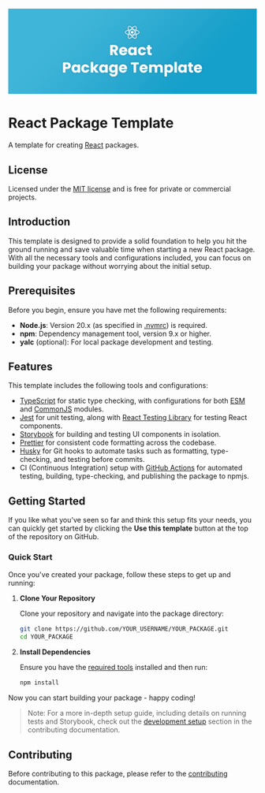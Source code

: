 ![React Package Template](https://raw.githubusercontent.com/andrewdyer/andrewdyer/refs/heads/main/assets/images/covers/react-package-template.png)

# React Package Template

A template for creating [React](https://react.dev/) packages.

## License

Licensed under the [MIT license](https://opensource.org/licenses/MIT) and is free for private or commercial projects.

## Introduction

This template is designed to provide a solid foundation to help you hit the ground running and save valuable time when starting a new React package. With all the necessary tools and configurations included, you can focus on building your package without worrying about the initial setup.

## Prerequisites

Before you begin, ensure you have met the following requirements:

- **Node.js**: Version 20.x (as specified in [.nvmrc](.nvmrc)) is required.
- **npm**: Dependency management tool, version 9.x or higher.
- **yalc** (optional): For local package development and testing.

## Features

This template includes the following tools and configurations:

- [TypeScript](https://www.typescriptlang.org/) for static type checking, with configurations for both [ESM](https://nodejs.org/api/esm.html) and [CommonJS](https://nodejs.org/docs/latest/api/modules.html#modules-commonjs-modules) modules.
- [Jest](https://jestjs.io/) for unit testing, along with [React Testing Library](https://testing-library.com/docs/react-testing-library/intro/) for testing React components.
- [Storybook](https://storybook.js.org/) for building and testing UI components in isolation.
- [Prettier](https://prettier.io/) for consistent code formatting across the codebase.
- [Husky](https://typicode.github.io/husky/#/) for Git hooks to automate tasks such as formatting, type-checking, and testing before commits.
- CI (Continuous Integration) setup with [GitHub Actions](https://github.com/features/actions) for automated testing, building, type-checking, and publishing the package to npmjs.

## Getting Started

If you like what you've seen so far and think this setup fits your needs, you can quickly get started by clicking the **Use this template** button at the top of the repository on GitHub.

### Quick Start

Once you've created your package, follow these steps to get up and running:

1. **Clone Your Repository**

   Clone your repository and navigate into the package directory:

   ```bash
   git clone https://github.com/YOUR_USERNAME/YOUR_PACKAGE.git
   cd YOUR_PACKAGE
   ```

2. **Install Dependencies**

   Ensure you have the [required tools](#-prerequisites) installed and then run:

   ```bash
   npm install
   ```

Now you can start building your package - happy coding!

> Note: For a more in-depth setup guide, including details on running tests and Storybook, check out the [development setup](./CONTRIBUTING.md#development-setup) section in the contributing documentation.

## Contributing

Before contributing to this package, please refer to the [contributing](./CONTRIBUTING.md) documentation.
